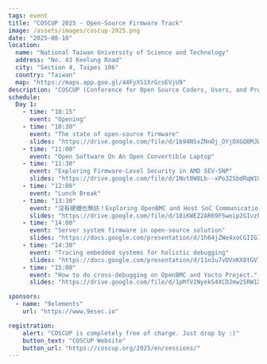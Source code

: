 ```yaml
---
tags: event
title: "COSCUP 2025 - Open-Source Firmware Track"
image: /assets/images/coscup-2025.png
date: "2025-08-10"
location:
  name: "National Taiwan University of Science and Technology"
  address: "No. 43 Keelung Road"
  city: "Section 4, Taipei 106"
  country: "Taiwan"
  map: "https://maps.app.goo.gl/44FyXS1XrGcoEVjU9"
description: "COSCUP (Conference for Open Source Coders, Users, and Promoters) is an annual conference in Taiwan, jointly organized by open-source communities. The OSFF and 9elements organized the open-source firmware track at COSCUP 2025, for the third time. Join us on an open-source firmware day!"
schedule:
  Day 1:
    - time: "10:15"
      event: "Opening"
    - time: "10:30"
      event: "The state of open-source firmware"
      slides: "https://drive.google.com/file/d/1b94NSxZNnOj_OYjOXGQ0MJWuVelaywUP/view?usp=drive_link"
    - time: "11:00"
      event: "Open Software On An Open Convertible Laptop"
    - time: "11:30"
      event: "Exploring Firmware-Level Security in AMD SEV-SNP"
      slides: "https://drive.google.com/file/d/1Nvt8W8Lb--xPo32SbdRqW1UcoH4Dhl01/view?usp=drive_link"
    - time: "12:00"
      event: "Lunch Break"
    - time: "13:30"
      event: "沒有硬體也無妨！Exploring OpenBMC and Host SoC Communication on Arm FVP"
      slides: "https://drive.google.com/file/d/18iKWEZ2AR69FSwoip2GIvzkwL6lk5uRY/view?usp=drive_link"
    - time: "14:00"
      event: "Server system firmware in open-source solution"
      slides: "https://docs.google.com/presentation/d/1h64jZWe4xoCGIIGITQuX2KRCF3yGqWs1/edit?usp=drive_link&ouid=107885478394155527399&rtpof=true&sd=true"
    - time: "14:30"
      event: "Tracing embedded systems for holistic debugging"
      slides: "https://docs.google.com/presentation/d/11n3u7vDVnKX8tGVlNdfijJwdlRxkFodeHW5zTXa6QSU"
    - time: "15:00"
      event: "How to do cross-debugging on OpenBMC and Yocto Project."
      slides: "https://drive.google.com/file/d/1pMfV2NyekS4XCDJmw25RW1Xv8QDR-zWG/view?usp=drive_link"

sponsors:
  - name: "9elements"
    url: "https://www.9esec.io"

registration:
    alert: "COSCUP is completely free of charge. Just drop by :)"
    button_text: "COSCUP Website"
    button_url: "https://coscup.org/2025/en/sessions/"
---
```


